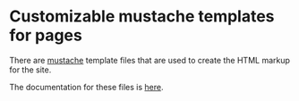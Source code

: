 # Customizable mustache templates for pages

There are [mustache](https://mustache.github.io/) template files that are used
to create the HTML markup for the site.

The documentation for these files is
[here](https://github.com/jasonprogrammer/gerbil/tree/master/web/templates).
